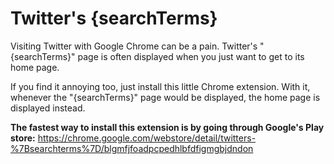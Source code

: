Twitter's {searchTerms}
===================

Visiting Twitter with Google Chrome can be a pain. Twitter's "{searchTerms}" page is often displayed when you just want to get to its home page. 

If you find it annoying too, just install this little Chrome extension. With it, whenever the "{searchTerms}" page would be displayed, the home page is displayed instead.

**The fastest way to install this extension is by going through Google's Play store:**
https://chrome.google.com/webstore/detail/twitters-%7Bsearchterms%7D/blgmfjfoadpcpedhlbfdfigmgbjdndon
